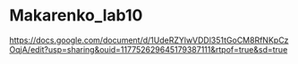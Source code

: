 # Makarenko_lab10
https://docs.google.com/document/d/1UdeRZYlwVDDl351tGoCM8RfNKpCzOqjA/edit?usp=sharing&ouid=117752629645179387111&rtpof=true&sd=true
